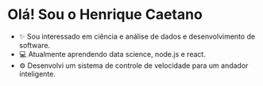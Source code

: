 # Olá! Sou o Henrique Caetano

* ✨ Sou interessado em ciência e análise de dados e desenvolvimento de software.
* 💻 Atualmente aprendendo data science, node.js e react.
* ⚙️ Desenvolvi um sistema de controle de velocidade para um andador inteligente.



<!---
![Anurag's GitHub stats](https://github-readme-stats.vercel.app/api?username=HenriqCaetano&show_icons=true)
[![Top Langs](https://github-readme-stats.vercel.app/api/top-langs/?username=HenriqCaetano)](https://github.com/anuraghazra/github-readme-stats)
HenriqCaetano/HenriqCaetano is a ✨ special ✨ repository because its `README.md` (this file) appears on your GitHub profile.
You can click the Preview link to take a look at your changes.
--->
